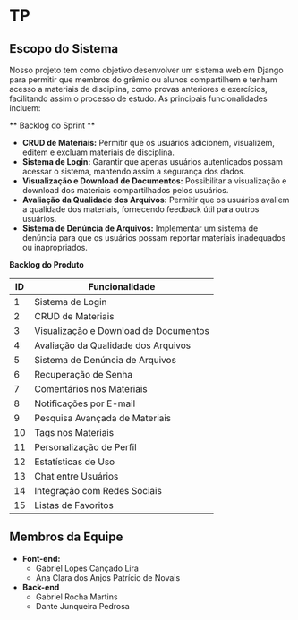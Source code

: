 # TP

## Escopo do Sistema

Nosso projeto tem como objetivo desenvolver um sistema web em Django para permitir que membros do grêmio ou alunos compartilhem e tenham acesso a materiais de disciplina, como provas anteriores e exercícios, facilitando assim o processo de estudo. As principais funcionalidades incluem:

** Backlog do Sprint **

- **CRUD de Materiais:** Permitir que os usuários adicionem, visualizem, editem e excluam materiais de disciplina.
- **Sistema de Login:** Garantir que apenas usuários autenticados possam acessar o sistema, mantendo assim a segurança dos dados.
- **Visualização e Download de Documentos:** Possibilitar a visualização e download dos materiais compartilhados pelos usuários.
- **Avaliação da Qualidade dos Arquivos:** Permitir que os usuários avaliem a qualidade dos materiais, fornecendo feedback útil para outros usuários.
- **Sistema de Denúncia de Arquivos:** Implementar um sistema de denúncia para que os usuários possam reportar materiais inadequados ou inapropriados.

**Backlog do Produto**

| ID  | Funcionalidade                                   |
| --- | ------------------------------------------------ |
| 1   | Sistema de Login                                 |
| 2   | CRUD de Materiais                                |
| 3   | Visualização e Download de Documentos            |
| 4   | Avaliação da Qualidade dos Arquivos              |
| 5   | Sistema de Denúncia de Arquivos                  |
| 6   | Recuperação de Senha                             |
| 7   | Comentários nos Materiais                        |
| 8   | Notificações por E-mail                          |
| 9   | Pesquisa Avançada de Materiais                  |
| 10  | Tags nos Materiais                               |
| 11  | Personalização de Perfil                         |
| 12  | Estatísticas de Uso                              |
| 13  | Chat entre Usuários                              |
| 14  | Integração com Redes Sociais                     |
| 15  | Listas de Favoritos                              |

## Membros da Equipe

- **Font-end:**
    - Gabriel Lopes Cançado Lira
    - Ana Clara dos Anjos Patrício de Novais
- **Back-end**
    - Gabriel Rocha Martins
    - Dante Junqueira Pedrosa
